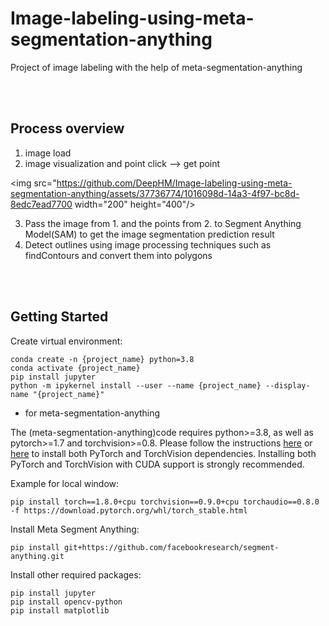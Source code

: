 # Image-labeling-using-meta-segmentation-anything
Project of image labeling with the help of meta-segmentation-anything

 <br/> 
 <br/> 
 
## Process overview
1. image load
2. image visualization and point click --> get point

<img src="https://github.com/DeepHM/Image-labeling-using-meta-segmentation-anything/assets/37736774/1016098d-14a3-4f97-bc8d-8edc7ead7700  width="200" height="400"/>

3. Pass the image from 1. and the points from 2. to Segment Anything Model(SAM) to get the image segmentation prediction result
4. Detect outlines using image processing techniques such as findContours and convert them into polygons

 <br/> 
 <br/> 
 
## Getting Started

Create virtual environment:
```
conda create -n {project_name} python=3.8
conda activate {project_name}
pip install jupyter
python -m ipykernel install --user --name {project_name} --display-name "{project_name}"
```

- for meta-segmentation-anything

The (meta-segmentation-anything)code requires python>=3.8, as well as pytorch>=1.7 and torchvision>=0.8. Please follow the instructions [here](https://pytorch.org/get-started/locally/) or [here](https://pytorch.org/get-started/previous-versions/) to install both PyTorch and TorchVision dependencies. Installing both PyTorch and TorchVision with CUDA support is strongly recommended.

Example for local window:
```
pip install torch==1.8.0+cpu torchvision==0.9.0+cpu torchaudio==0.8.0 -f https://download.pytorch.org/whl/torch_stable.html
```

Install Meta Segment Anything:

```
pip install git+https://github.com/facebookresearch/segment-anything.git
```

Install other required packages:
```
pip install jupyter
pip install opencv-python
pip install matplotlib
```
